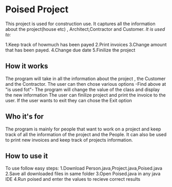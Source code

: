 # Poised Project

This project is used for construction use. It captures all the information about the project(house etc) , Architect,Contractor and Customer.
*It is used to:*

1.Keep track of howmuch has been payed 
2.Print invoices
3.Change amount that has been payed.
4.Change due date
5.Finilize the project

## How it works

The program will take in all the information about the project , the Customer and the Contractor.
The user can then chose various options -Find above at "is used fot"-
The program will change the value of the class and display the new information
The user can finilize project and print the invoice to the user.
If the user wants to exit they can chose the Exit option

## Who it's for

The program is mainly for people that want to work on a project and keep track of all the information of the project and the People.
It can also be used to print new invoices and keep track of projects information.

## How to use it

To use follow easy steps:
1.Download Person.java,Project.java,Poised.java
2.Save all downloaded files in same folder
3.Open Poised.java in any java IDE
4.Run poised and enter the values to recieve correct results 
